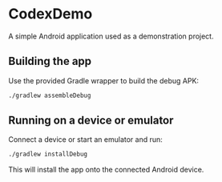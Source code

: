 # CodexDemo

A simple Android application used as a demonstration project.

## Building the app

Use the provided Gradle wrapper to build the debug APK:

```sh
./gradlew assembleDebug
```

## Running on a device or emulator

Connect a device or start an emulator and run:

```sh
./gradlew installDebug
```

This will install the app onto the connected Android device.
